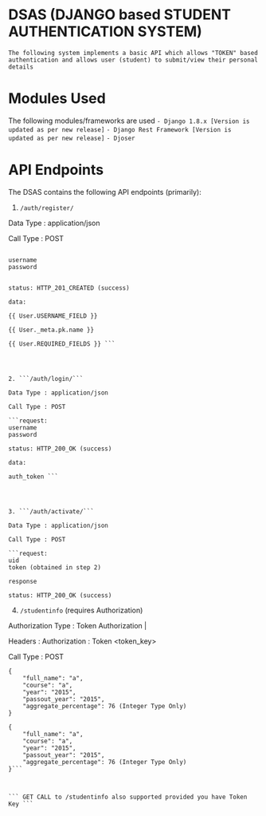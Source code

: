 # DSAS (DJANGO based STUDENT AUTHENTICATION SYSTEM)

``` The following system implements a basic API which allows "TOKEN" based authentication and allows user (student) to submit/view their personal details ```

# Modules Used 

 The following modules/frameworks are used 
```- Django 1.8.x [Version is updated as per new release]```
```- Django Rest Framework [Version is updated as per new release]```
```- Djoser ```

# API Endpoints 

The DSAS contains the following API endpoints (primarily): 

1. ```/auth/register/```

Data Type : application/json

Call Type : POST 


``` request:

username
password 

```

```response:

status: HTTP_201_CREATED (success)

data:

{{ User.USERNAME_FIELD }}

{{ User._meta.pk.name }}

{{ User.REQUIRED_FIELDS }} ```




2. ```/auth/login/``` 

Data Type : application/json

Call Type : POST 

```request:
username
password

```

```response:
status: HTTP_200_OK (success)

data:

auth_token ```




3. ```/auth/activate/```

Data Type : application/json

Call Type : POST

```request:
uid
token (obtained in step 2)
```

```response:
response

status: HTTP_200_OK (success)
```



4. ```/studentinfo``` (requires Authorization)

Authorization Type : Token Authorization | 

Headers : 
Authorization : Token <token_key>

Call Type : POST 

```request:
{
    "full_name": "a",
    "course": "a",
    "year": "2015",
    "passout_year": "2015",
    "aggregate_percentage": 76 (Integer Type Only)
}
```

```response:
{
    "full_name": "a",
    "course": "a",
    "year": "2015",
    "passout_year": "2015",
    "aggregate_percentage": 76 (Integer Type Only)
}```



``` GET CALL to /studentinfo also supported provided you have Token Key ``` 
